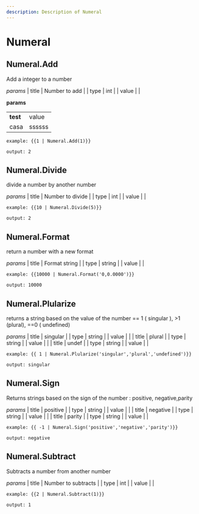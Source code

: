 ```yaml
---
description: Description of Numeral
---
```


# Numeral

## Numeral.Add

Add a integer to a number

_params_ \| title \| Number to add \| \| type \| int \| \| value \| \|

**params**

|  |  |
| :--- | :--- |
| **test** | value |
| casa | ssssss |

```text
example: {{1 | Numeral.Add(1)}}

output: 2
```

## Numeral.Divide

divide a number by another number

_params_ \| title \| Number to divide \| \| type \| int \| \| value \| \|

```text
example: {{10 | Numeral.Divide(5)}}

output: 2
```

## Numeral.Format

return a number with a new format

_params_ \| title \| Format string \| \| type \| string \| \| value \| \|

```text
example: {{10000 | Numeral.Format('0,0.0000')}}

output: 10000
```

## Numeral.Plularize

returns a string based on the value of the number == 1 \( singular \), &gt;1 \(plural\), ==0 \( undefined\)

_params_ \| title \| singular \| \| type \| string \| \| value \| \| \| title \| plural \| \| type \| string \| \| value \| \| \| title \| undef \| \| type \| string \| \| value \| \|

```text
example: {{ 1 | Numeral.Plularize('singular','plural','undefined')}}

output: singular
```

## Numeral.Sign

Returns strings based on the sign of the number : positive, negative,parity

_params_ \| title \| positive \| \| type \| string \| \| value \| \| \| title \| negative \| \| type \| string \| \| value \| \| \| title \| parity \| \| type \| string \| \| value \| \|

```text
example: {{ -1 | Numeral.Sign('positive','negative','parity')}}

output: negative
```

## Numeral.Subtract

Subtracts a number from another number

_params_ \| title \| Number to subtracts \| \| type \| int \| \| value \| \|

```text
example: {{2 | Numeral.Subtract(1)}}

output: 1
```

